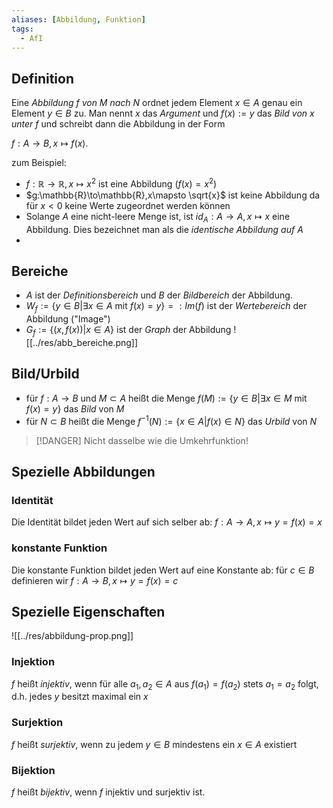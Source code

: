 ```yaml
---
aliases: [Abbildung, Funktion]
tags:
  - AfI
---
```


## Definition
Eine *Abbildung $f$ von $M$ nach $N$* ordnet jedem Element $x\in A$ genau ein Element $y\in B$ zu. Man nennt $x$ das *Argument* und $f(x):= y$ das *Bild von $x$ unter $f$* und schreibt dann die Abbildung in der Form

$f:A\to B, x\mapsto f(x)$. 

zum Beispiel:
- $f:\mathbb{R}\to\mathbb{R},x\mapsto x^2$ ist eine Abbildung ($f(x) = x^2$)
- $g:\mathbb{R}\to\mathbb{R},x\mapsto \sqrt{x}$ ist keine Abbildung da für $x<0$ keine Werte zugeordnet werden können
- Solange $A$ eine nicht-leere Menge ist, ist $id_A:A\to A,x\mapsto x$ eine Abbildung. Dies bezeichnet man als die *identische Abbildung auf $A$*
- 
## Bereiche

- $A$ ist der *Definitionsbereich* und $B$ der *Bildbereich* der Abbildung.
- $W_f:=\{y\in B | \exists x\in A \text{ mit } f(x)=y\} =: Im(f)$  ist der *Wertebereich* der Abbildung ("Image")
- $G_f:=\lbrace(x,f(x))|x\in A\rbrace$ ist der *Graph* der Abbildung
![[../res/abb_bereiche.png]]

## Bild/Urbild
- für $f:A\to B$ und $M\subset A$ heißt die Menge $f(M):= \{y\in B | \exists x\in M \text{ mit } f(x)=y\}$ das *Bild* von $M$
- für $N\subset B$ heißt die Menge $f^{-1}(N):=\{x\in A | f(x)\in N\}$ das *Urbild* von $N$
>[!DANGER] Nicht dasselbe wie die Umkehrfunktion! 

## Spezielle Abbildungen
### Identität
Die Identität bildet jeden Wert auf sich selber ab: $f: A\to A, x\mapsto y = f(x) = x$

### konstante Funktion
Die konstante Funktion bildet jeden Wert auf eine Konstante ab: für $c\in B$ definieren wir $f: A\to B, x\mapsto y=f(x)=c$

## Spezielle Eigenschaften
![[../res/abbildung-prop.png]]
### Injektion
$f$ heißt *injektiv*, wenn für alle $a_1,a_2\in A$ aus $f(a_1)=f(a_2)$ stets $a_1=a_2$ folgt, d.h. jedes $y$ besitzt maximal ein $x$ 

### Surjektion
$f$ heißt *surjektiv*, wenn zu jedem $y\in B$ mindestens ein $x\in A$ existiert

### Bijektion
$f$ heißt *bijektiv*, wenn $f$ injektiv und surjektiv ist.

